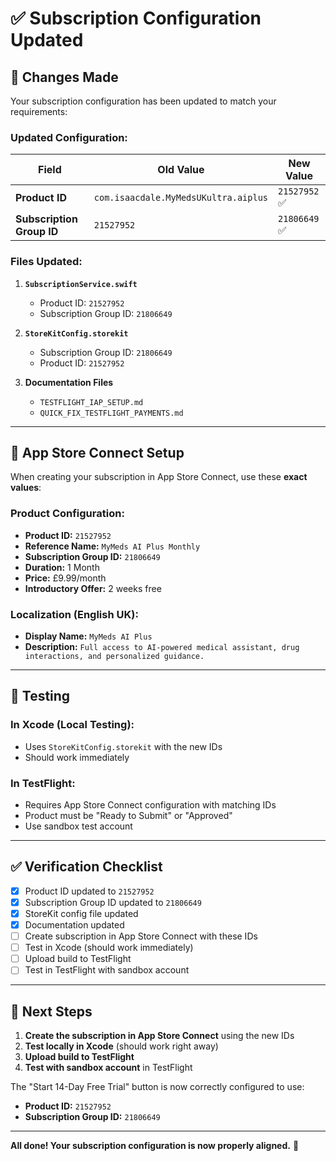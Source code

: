 # ✅ Subscription Configuration Updated

## 🔧 Changes Made

Your subscription configuration has been updated to match your requirements:

### Updated Configuration:

| Field | Old Value | New Value |
|-------|-----------|-----------|
| **Product ID** | `com.isaacdale.MyMedsUKultra.aiplus` | `21527952` ✅ |
| **Subscription Group ID** | `21527952` | `21806649` ✅ |

### Files Updated:

1. **`SubscriptionService.swift`**
   - Product ID: `21527952`
   - Subscription Group ID: `21806649`

2. **`StoreKitConfig.storekit`**
   - Subscription Group ID: `21806649`
   - Product ID: `21527952`

3. **Documentation Files**
   - `TESTFLIGHT_IAP_SETUP.md`
   - `QUICK_FIX_TESTFLIGHT_PAYMENTS.md`

---

## 🎯 App Store Connect Setup

When creating your subscription in App Store Connect, use these **exact values**:

### Product Configuration:
- **Product ID:** `21527952`
- **Reference Name:** `MyMeds AI Plus Monthly`
- **Subscription Group ID:** `21806649`
- **Duration:** 1 Month
- **Price:** £9.99/month
- **Introductory Offer:** 2 weeks free

### Localization (English UK):
- **Display Name:** `MyMeds AI Plus`
- **Description:** `Full access to AI-powered medical assistant, drug interactions, and personalized guidance.`

---

## 🧪 Testing

### In Xcode (Local Testing):
- Uses `StoreKitConfig.storekit` with the new IDs
- Should work immediately

### In TestFlight:
- Requires App Store Connect configuration with matching IDs
- Product must be "Ready to Submit" or "Approved"
- Use sandbox test account

---

## ✅ Verification Checklist

- [x] Product ID updated to `21527952`
- [x] Subscription Group ID updated to `21806649`
- [x] StoreKit config file updated
- [x] Documentation updated
- [ ] Create subscription in App Store Connect with these IDs
- [ ] Test in Xcode (should work immediately)
- [ ] Upload build to TestFlight
- [ ] Test in TestFlight with sandbox account

---

## 🚀 Next Steps

1. **Create the subscription in App Store Connect** using the new IDs
2. **Test locally in Xcode** (should work right away)
3. **Upload build to TestFlight**
4. **Test with sandbox account** in TestFlight

The "Start 14-Day Free Trial" button is now correctly configured to use:
- **Product ID:** `21527952`
- **Subscription Group ID:** `21806649`

---

**All done! Your subscription configuration is now properly aligned.** 🎉
